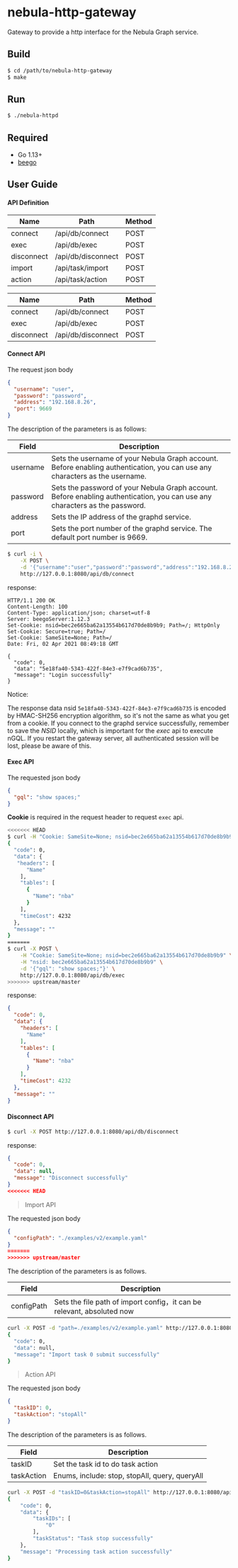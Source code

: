 # nebula-http-gateway

Gateway to provide a http interface for the Nebula Graph service.

## Build

```bash
$ cd /path/to/nebula-http-gateway
$ make
```

## Run

```bash
$ ./nebula-httpd
```

## Required

- Go 1.13+
- [beego](https://beego.me/)

## User Guide

#### API Definition

| Name | Path | Method |
| --- | --- | --- |
| connect | /api/db/connect | POST |
| exec | /api/db/exec | POST |
| disconnect | /api/db/disconnect | POST |
| import | /api/task/import | POST |
| action | /api/task/action | POST |

| Name       | Path               | Method |
|------------|--------------------|--------|
| connect    | /api/db/connect    | POST   |
| exec       | /api/db/exec       | POST   |
| disconnect | /api/db/disconnect | POST   |

#### Connect API ####

The request json body

```json
{
  "username": "user",
  "password": "password",
  "address": "192.168.8.26",
  "port": 9669
}
```

The description of the parameters is as follows:

| Field    | Description                                                                                                                 |
|----------|-----------------------------------------------------------------------------------------------------------------------------|
| username | Sets the username of your Nebula Graph account. Before enabling authentication, you can use any characters as the username. |
| password | Sets the password of your Nebula Graph account. Before enabling authentication, you can use any characters as the password. |
| address  | Sets the IP address of the graphd service.                                                                                  |
| port     | Sets the port number of the graphd service. The default port number is 9669.                                                |

```bash
$ curl -i \
    -X POST \
    -d '{"username":"user","password":"password","address":"192.168.8.26","port":9669}' \
    http://127.0.0.1:8080/api/db/connect
```

response:

```
HTTP/1.1 200 OK
Content-Length: 100
Content-Type: application/json; charset=utf-8
Server: beegoServer:1.12.3
Set-Cookie: nsid=bec2e665ba62a13554b617d70de8b9b9; Path=/; HttpOnly
Set-Cookie: Secure=true; Path=/
Set-Cookie: SameSite=None; Path=/
Date: Fri, 02 Apr 2021 08:49:18 GMT

{
  "code": 0,
  "data": "5e18fa40-5343-422f-84e3-e7f9cad6b735",
  "message": "Login successfully"
}
```

Notice:

The response data nsid `5e18fa40-5343-422f-84e3-e7f9cad6b735` is encoded by HMAC-SH256 encryption algorithm, so it's not the same as what you get from a cookie.
If you connect to the graphd service successfully, remember to save the *NSID* locally, which is important for the *exec* api to execute nGQL.
If you restart the gateway server, all authenticated session will be lost, please be aware of this.

#### Exec API ####

The requested json body

```json
{
  "gql": "show spaces;"
}
```

**Cookie** is required in the request header to request `exec` api.


```bash
<<<<<<< HEAD
$ curl -H "Cookie: SameSite=None; nsid=bec2e665ba62a13554b617d70de8b9b9" -H "nsid: bec2e665ba62a13554b617d70de8b9b9" -X POST -d '{"gql": "show spaces;"}' http://127.0.0.1:8080/api/db/exec
{
  "code": 0,
  "data": {
   "headers": [
      "Name"
    ],
    "tables": [
      {
        "Name": "nba"
      }
    ],
    "timeCost": 4232
  },
  "message": ""
}
=======
$ curl -X POST \
    -H "Cookie: SameSite=None; nsid=bec2e665ba62a13554b617d70de8b9b9" \
    -H "nsid: bec2e665ba62a13554b617d70de8b9b9" \
    -d '{"gql": "show spaces;"}' \
    http://127.0.0.1:8080/api/db/exec
>>>>>>> upstream/master
```

response:

```json
{
  "code": 0,
  "data": {
    "headers": [
      "Name"
    ],
    "tables": [
      {
        "Name": "nba"
      }
    ],
    "timeCost": 4232
  },
  "message": ""
}
```

#### Disconnect API ####

```bash
$ curl -X POST http://127.0.0.1:8080/api/db/disconnect
```

response:

```json
{
  "code": 0,
  "data": null,
  "message": "Disconnect successfully"
}
<<<<<<< HEAD
```


> Import API

The requested json body

```json
{
  "configPath": "./examples/v2/example.yaml"
}
=======
>>>>>>> upstream/master
```

The description of the parameters is as follows.

| Field      | Description                                                  |
| ---------- | ------------------------------------------------------------ |
| configPath | Sets the file path of import config，it can be relevant, absoluted now |

```bash
curl -X POST -d "path=./examples/v2/example.yaml" http://127.0.0.1:8080/api/task/import
{
  "code": 0,
  "data": null,
  "message": "Import task 0 submit successfully"
}
```

> Action API

The requested json body

```json
{
  "taskID": 0,
  "taskAction": "stopAll"
}
```

The description of the parameters is as follows.

| Field      | Description                                    |
| ---------- | ---------------------------------------------- |
| taskID     | Set the task id to do task action              |
| taskAction | Enums, include: stop, stopAll, query, queryAll |

```bash
curl -X POST -d "taskID=0&taskAction=stopAll" http://127.0.0.1:8080/api/task/action
{
    "code": 0,
    "data": {
        "taskIDs": [
            "0"
        ],
        "taskStatus": "Task stop successfully"
    },
    "message": "Processing task action successfully"
}
```

